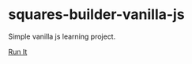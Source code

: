 # squares-builder-vanilla-js

Simple vanilla js learning project.

[Run It](https://zzzonked.github.io/squares-builder-vanilla-js/)

